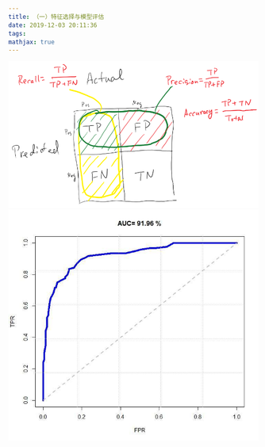```yaml
---
title: （一）特征选择与模型评估
date: 2019-12-03 20:11:36
tags:
mathjax: true
---
```


![](images/precision_recall_concept.png)
![](images/timg.jpeg)
